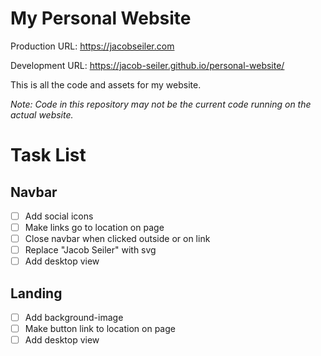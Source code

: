 # My Personal Website

Production URL: https://jacobseiler.com

Development URL: https://jacob-seiler.github.io/personal-website/

This is all the code and assets for my website.

_Note: Code in this repository may not be the current code running on the actual website._

# Task List

## Navbar

-   [ ] Add social icons
-   [ ] Make links go to location on page
-   [ ] Close navbar when clicked outside or on link
-   [ ] Replace "Jacob Seiler" with svg
-   [ ] Add desktop view

## Landing

-   [ ] Add background-image
-   [ ] Make button link to location on page
-   [ ] Add desktop view
